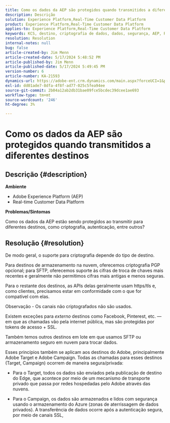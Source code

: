 ```yaml
---
title: Como os dados da AEP são protegidos quando transmitidos a diferentes destinos
description: Descrição
solution: Experience Platform,Real-Time Customer Data Platform
product: Experience Platform,Real-Time Customer Data Platform
applies-to: Experience Platform,Real-Time Customer Data Platform
keywords: KCS, destino, criptografia de dados, dados, segurança, AEP, RT-CDP, Adobe, Destino, Campanha
resolution: Resolution
internal-notes: null
bug: false
article-created-by: Jim Menn
article-created-date: 5/17/2024 5:48:52 PM
article-published-by: Jim Menn
article-published-date: 5/17/2024 5:49:45 PM
version-number: 6
article-number: KA-21593
dynamics-url: https://adobe-ent.crm.dynamics.com/main.aspx?forceUCI=1&pagetype=entityrecord&etn=knowledgearticle&id=c32a27b6-7514-ef11-9f8a-6045bd006268
exl-id: dd01ade7-8dfa-4f8f-ad77-025c5fea94ee
source-git-commit: 2b04a12ab2db31bae09fce5bcdec39dcee1ae693
workflow-type: tm+mt
source-wordcount: '246'
ht-degree: 3%

---
```


# Como os dados da AEP são protegidos quando transmitidos a diferentes destinos

## Descrição {#description}


<b>Ambiente</b>

- Adobe Experience Platform (AEP)
- Real-time Customer Data Platform


<b>Problemas/Sintomas</b>

Como os dados da AEP estão sendo protegidos ao transmitir para diferentes destinos, como criptografia, autenticação, entre outros?


## Resolução {#resolution}


De modo geral, o suporte para criptografia depende do tipo de destino.

Para destinos de armazenamento na nuvem, oferecemos criptografia PGP opcional; para SFTP, oferecemos suporte às cifras de troca de chaves mais recentes e geralmente não permitimos cifras mais antigas e menos seguras.

Para o restante dos destinos, as APIs delas geralmente usam https/tls e, como clientes, precisamos estar em conformidade com o que for compatível com elas.

Observação - Os canais não criptografados não são usados.

Existem exceções para *externo* destinos como Facebook, Pinterest, etc. — em que as chamadas vão pela internet pública, mas são protegidas por tokens de acesso + SSL.

Também temos outros destinos em lote em que usamos SFTP ou armazenamento seguro em nuvem para trocar dados.



Esses princípios também se aplicam aos destinos do Adobe, principalmente Adobe Target e Adobe Campaign. Todas as chamadas para esses destinos (Target, Campaign) ocorrem de maneira segura/privada:

- Para o Target, todos os dados são enviados pela publicação de destino do Edge, que acontece por meio de um mecanismo de transporte privado que passa por redes hospedadas pelo Adobe através das nuvens.

- Para o Campaign, os dados são armazenados e lidos com segurança usando o armazenamento do Azure (zonas de aterrissagem de dados privados). A transferência de dados ocorre após a autenticação segura, por meio de canais SSL,
